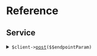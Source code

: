 # Reference
## Service
<details><summary><code>$client-><a href="/Seed/Service/ServiceClient.php">post</a>($$endpointParam)</code></summary>
<dl>
<dd>

#### 🔌 Usage

<dl>
<dd>

<dl>
<dd>

```php
$client->service->post(
    endpointParam: $endpointParam,
);
```
</dd>
</dl>
</dd>
</dl>

#### ⚙️ Parameters

<dl>
<dd>

<dl>
<dd>

**$endpointParam:** `string` 
    
</dd>
</dl>
</dd>
</dl>


</dd>
</dl>
</details>
